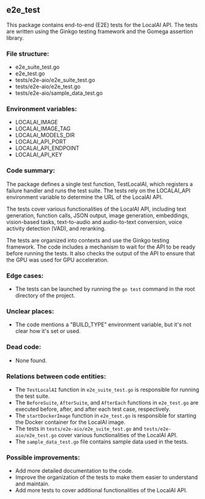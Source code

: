 ## e2e_test

This package contains end-to-end (E2E) tests for the LocalAI API. The tests are written using the Ginkgo testing framework and the Gomega assertion library.

### File structure:
- e2e_suite_test.go
- e2e_test.go
- tests/e2e-aio/e2e_suite_test.go
- tests/e2e-aio/e2e_test.go
- tests/e2e-aio/sample_data_test.go

### Environment variables:
- LOCALAI_IMAGE
- LOCALAI_IMAGE_TAG
- LOCALAI_MODELS_DIR
- LOCALAI_API_PORT
- LOCALAI_API_ENDPOINT
- LOCALAI_API_KEY

### Code summary:
The package defines a single test function, TestLocalAI, which registers a failure handler and runs the test suite. The tests rely on the LOCALAI_API environment variable to determine the URL of the LocalAI API.

The tests cover various functionalities of the LocalAI API, including text generation, function calls, JSON output, image generation, embeddings, vision-based tasks, text-to-audio and audio-to-text conversion, voice activity detection (VAD), and reranking.

The tests are organized into contexts and use the Ginkgo testing framework. The code includes a mechanism to wait for the API to be ready before running the tests. It also checks the output of the API to ensure that the GPU was used for GPU acceleration.

### Edge cases:
- The tests can be launched by running the `go test` command in the root directory of the project.

### Unclear places:
- The code mentions a "BUILD_TYPE" environment variable, but it's not clear how it's set or used.

### Dead code:
- None found.

### Relations between code entities:
- The `TestLocalAI` function in `e2e_suite_test.go` is responsible for running the test suite.
- The `BeforeSuite`, `AfterSuite`, and `AfterEach` functions in `e2e_test.go` are executed before, after, and after each test case, respectively.
- The `startDockerImage` function in `e2e_test.go` is responsible for starting the Docker container for the LocalAI image.
- The tests in `tests/e2e-aio/e2e_suite_test.go` and `tests/e2e-aio/e2e_test.go` cover various functionalities of the LocalAI API.
- The `sample_data_test.go` file contains sample data used in the tests.

### Possible improvements:
- Add more detailed documentation to the code.
- Improve the organization of the tests to make them easier to understand and maintain.
- Add more tests to cover additional functionalities of the LocalAI API.